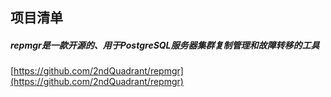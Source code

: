 ##  项目清单

#####  repmgr是一款开源的、用于PostgreSQL服务器集群复制管理和故障转移的工具
[https://github.com/2ndQuadrant/repmgr](https://github.com/2ndQuadrant/repmgr)
